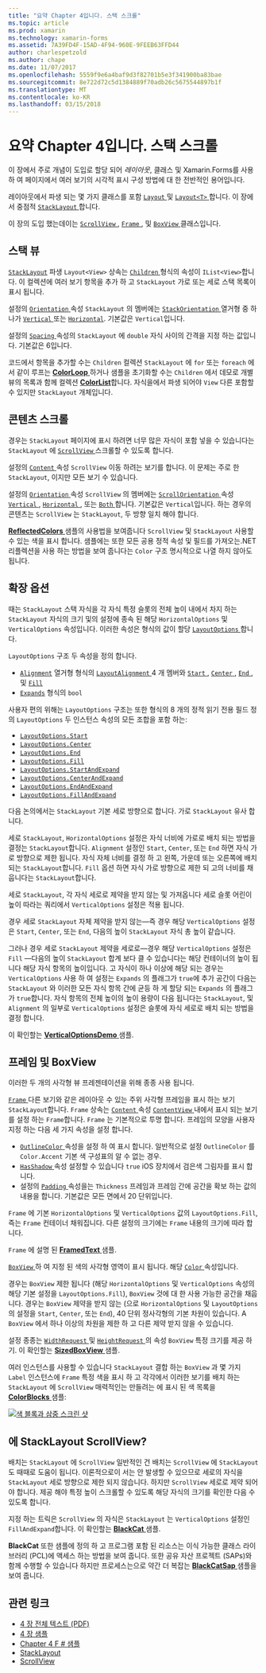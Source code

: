 ```yaml
---
title: "요약 Chapter 4입니다. 스택 스크롤"
ms.topic: article
ms.prod: xamarin
ms.technology: xamarin-forms
ms.assetid: 7A39FD4F-15AD-4F94-960E-9FEEB63FFD44
author: charlespetzold
ms.author: chape
ms.date: 11/07/2017
ms.openlocfilehash: 5559f9e6a4baf9d3f82701b5e3f341900ba83bae
ms.sourcegitcommit: 8e722d72c5d1384889f70adb26c5675544897b1f
ms.translationtype: MT
ms.contentlocale: ko-KR
ms.lasthandoff: 03/15/2018
---
```

# <a name="summary-of-chapter-4-scrolling-the-stack"></a>요약 Chapter 4입니다. 스택 스크롤

이 장에서 주로 개념이 도입로 할당 되어 *레이아웃*, 클래스 및 Xamarin.Forms를 사용 하 여 페이지에서 여러 보기의 시각적 표시 구성 방법에 대 한 전반적인 용어입니다.

레이아웃에서 파생 되는 몇 가지 클래스를 포함 [ `Layout` ](https://developer.xamarin.com/api/type/Xamarin.Forms.Layout/) 및 [ `Layout<T>` ](https://developer.xamarin.com/api/type/Xamarin.Forms.Layout%3CT%3E/)합니다. 이 장에서 중점적 [ `StackLayout` ](https://developer.xamarin.com/api/type/Xamarin.Forms.StackLayout/)합니다.

이 장의 도입 했는데이는 [ `ScrollView` ](https://developer.xamarin.com/api/type/Xamarin.Forms.ScrollView/), [ `Frame` ](https://developer.xamarin.com/api/type/Xamarin.Forms.Frame/), 및 [ `BoxView` ](https://developer.xamarin.com/api/type/Xamarin.Forms.BoxView/) 클래스입니다.

## <a name="stacks-of-views"></a>스택 뷰

[`StackLayout`](https://developer.xamarin.com/api/type/Xamarin.Forms.StackLayout/) 파생 `Layout<View>` 상속는 [ `Children` ](https://developer.xamarin.com/api/type/Xamarin.Forms.Layout%3CT%3E/) 형식의 속성이 `IList<View>`합니다. 이 컬렉션에 여러 보기 항목을 추가 하 고 `StackLayout` 가로 또는 세로 스택 목록이 표시 됩니다.

설정의 [ `Orientation` ](https://developer.xamarin.com/api/property/Xamarin.Forms.StackLayout.Orientation/) 속성 `StackLayout` 의 멤버에는 [ `StackOrientation` ](https://developer.xamarin.com/api/type/Xamarin.Forms.StackOrientation/) 열거형 중 하나가 [ `Vertical` ](https://developer.xamarin.com/api/field/Xamarin.Forms.StackOrientation.Vertical/) 또는 [ `Horizontal`](https://developer.xamarin.com/api/field/Xamarin.Forms.StackOrientation.Horizontal/). 기본값은 `Vertical`입니다.

설정의 [ `Spacing` ](https://developer.xamarin.com/api/property/Xamarin.Forms.StackLayout.Spacing/) 속성의 `StackLayout` 에 `double` 자식 사이의 간격을 지정 하는 값입니다. 기본값은 6입니다.

코드에서 항목을 추가할 수는 `Children` 컬렉션 `StackLayout` 에 `for` 또는 `foreach` 에서 같이 루프는 [ **ColorLoop** ](https://github.com/xamarin/xamarin-forms-book-samples/tree/master/Chapter04/ColorLoop) 하거나 샘플을 초기화할 수는 `Children` 에서 데모로 개별 뷰의 목록과 함께 컬렉션 [ **ColorList**](https://github.com/xamarin/xamarin-forms-book-samples/tree/master/Chapter04/ColorList)합니다. 자식을에서 파생 되어야 `View` 다른 포함할 수 있지만 `StackLayout` 개체입니다.

## <a name="scrolling-content"></a>콘텐츠 스크롤

경우는 `StackLayout` 페이지에 표시 하려면 너무 많은 자식이 포함 넣을 수 있습니다는 `StackLayout` 에 [ `ScrollView` ](https://developer.xamarin.com/api/type/Xamarin.Forms.ScrollView/) 스크롤할 수 있도록 합니다.

설정의 [ `Content` ](https://developer.xamarin.com/api/property/Xamarin.Forms.ScrollView.Content/) 속성 `ScrollView` 이동 하려는 보기를 합니다. 이 문제는 주로 한 `StackLayout`, 이지만 모든 보기 수 있습니다.

설정의 [ `Orientation` ](https://developer.xamarin.com/api/property/Xamarin.Forms.ScrollView.Orientation/) 속성 `ScrollView` 의 멤버에는 [ `ScrollOrientation` ](https://developer.xamarin.com/api/type/Xamarin.Forms.ScrollOrientation/) 속성 [ `Vertical` ](https://developer.xamarin.com/api/field/Xamarin.Forms.ScrollOrientation.Vertical/), [ `Horizontal` ](https://developer.xamarin.com/api/field/Xamarin.Forms.ScrollOrientation.Horizontal/), 또는 [ `Both` ](https://developer.xamarin.com/api/field/Xamarin.Forms.ScrollOrientation.Both/)합니다. 기본값은 `Vertical`입니다. 하는 경우의 콘텐츠는 `ScrollView` 는 `StackLayout`, 두 방향 일치 해야 합니다.

[ **ReflectedColors** ](https://github.com/xamarin/xamarin-forms-book-samples/tree/master/Chapter04/ReflectedColors) 샘플의 사용법을 보여줍니다 `ScrollView` 및 `StackLayout` 사용할 수 있는 색을 표시 합니다. 샘플에는 또한 모든 공용 정적 속성 및 필드를 가져오는.NET 리플렉션을 사용 하는 방법을 보여 줍니다는 `Color` 구조 명시적으로 나열 하지 않아도 됩니다.

## <a name="the-expands-option"></a>확장 옵션

때는 `StackLayout` 스택 자식을 각 자식 특정 슬롯의 전체 높이 내에서 차지 하는 `StackLayout` 자식의 크기 및의 설정에 종속 된 해당 `HorizontalOptions` 및 `VerticalOptions` 속성입니다. 이러한 속성은 형식의 값이 할당 [ `LayoutOptions` ](http://developer.xamstage.com/api/type/Xamarin.Forms.LayoutOptions/)합니다.

`LayoutOptions` 구조 두 속성을 정의 합니다.

- [`Alignment`](https://developer.xamarin.com/api/property/Xamarin.Forms.LayoutOptions.Alignment/) 열거형 형식의 [ `LayoutAlignment` ](https://developer.xamarin.com/api/type/Xamarin.Forms.LayoutAlignment/) 4 개 멤버와 [ `Start` ](https://developer.xamarin.com/api/field/Xamarin.Forms.LayoutAlignment.Start/), [ `Center` ](https://developer.xamarin.com/api/field/Xamarin.Forms.LayoutAlignment.Center/), [ `End` ](https://developer.xamarin.com/api/field/Xamarin.Forms.LayoutAlignment.End/), 및 [`Fill`](https://developer.xamarin.com/api/field/Xamarin.Forms.LayoutAlignment.Fill/)
- [`Expands`](https://developer.xamarin.com/api/property/Xamarin.Forms.LayoutOptions.Expands/) 형식의 `bool`

사용자 편의 위해는 `LayoutOptions` 구조는 또한 형식의 8 개의 정적 읽기 전용 필드 정의 `LayoutOptions` 두 인스턴스 속성의 모든 조합을 포함 하는:

- [`LayoutOptions.Start`](https://developer.xamarin.com/api/field/Xamarin.Forms.LayoutOptions.Start/)
- [`LayoutOptions.Center`](https://developer.xamarin.com/api/field/Xamarin.Forms.LayoutOptions.Center/)
- [`LayoutOptions.End`](https://developer.xamarin.com/api/field/Xamarin.Forms.LayoutOptions.End/)
- [`LayoutOptions.Fill`](https://developer.xamarin.com/api/field/Xamarin.Forms.LayoutOptions.Fill/)
- [`LayoutOptions.StartAndExpand`](https://developer.xamarin.com/api/field/Xamarin.Forms.LayoutOptions.StartAndExpand/)
- [`LayoutOptions.CenterAndExpand`](https://developer.xamarin.com/api/field/Xamarin.Forms.LayoutOptions.CenterAndExpand/)
- [`LayoutOptions.EndAndExpand`](https://developer.xamarin.com/api/field/Xamarin.Forms.LayoutOptions.EndAndExpand/)
- [`LayoutOptions.FillAndExpand`](https://developer.xamarin.com/api/field/Xamarin.Forms.LayoutOptions.FillAndExpand/)

다음 논의에서는 `StackLayout` 기본 세로 방향으로 합니다. 가로 `StackLayout` 유사 합니다.

세로 `StackLayout`, `HorizontalOptions` 설정은 자식 너비에 가로로 배치 되는 방법을 결정는 `StackLayout`합니다. `Alignment` 설정인 `Start`, `Center`, 또는 `End` 하면 자식 가로 방향으로 제한 됩니다. 자식 자체 너비를 결정 하 고 왼쪽, 가운데 또는 오른쪽에 배치 되는 `StackLayout`합니다. `Fill` 옵션 하면 자식 가로 방향으로 제한 되 고의 너비를 채웁니다는 `StackLayout`합니다.

세로 `StackLayout`, 각 자식 세로로 제약을 받지 않는 및 가져옵니다 세로 슬롯 어린이 높이 따라는 쿼리에서 `VerticalOptions` 설정은 적용 됩니다.

경우 세로 `StackLayout` 자체 제약을 받지 않는&mdash;즉 경우 해당 `VerticalOptions` 설정은 `Start`, `Center`, 또는 `End`, 다음의 높이 `StackLayout` 자식 총 높이 같습니다.

그러나 경우 세로 `StackLayout` 제약을 세로로&mdash;경우 해당 `VerticalOptions` 설정은 `Fill` &mdash;다음의 높이 `StackLayout` 합계 보다 클 수 있습니다는 해당 컨테이너의 높이 됩니다 해당 자식 항목의 높이입니다. 고 자식이 하나 이상에 해당 되는 경우는 `VerticalOptions` 사용 하 여 설정는 `Expands` 의 플래그가 `true`에 추가 공간이 다음는 `StackLayout` 와 이러한 모든 자식 항목 간에 균등 하 게 할당 되는 `Expands` 의 플래그가 `true`합니다. 자식 항목의 전체 높이의 높이 용량이 다음 됩니다는 `StackLayout`, 및 `Alignment` 의 일부로 `VerticalOptions` 설정은 슬롯에 자식 세로로 배치 되는 방법을 결정 합니다.

이 확인할는 [ **VerticalOptionsDemo** ](https://github.com/xamarin/xamarin-forms-book-samples/tree/master/Chapter04/VerticalOptionsDemo) 샘플.

## <a name="frame-and-boxview"></a>프레임 및 BoxView

이러한 두 개의 사각형 뷰 프레젠테이션을 위해 종종 사용 됩니다.

[ `Frame` ](https://developer.xamarin.com/api/type/Xamarin.Forms.Frame/) 다른 보기와 같은 레이아웃 수 있는 주위 사각형 프레임을 표시 하는 보기 `StackLayout`합니다. `Frame` 상속는 [ `Content` ](https://developer.xamarin.com/api/property/Xamarin.Forms.ContentView.Content/) 속성 [ `ContentView` ](https://developer.xamarin.com/api/type/Xamarin.Forms.ContentView/) 내에서 표시 되는 보기를 설정 하는 `Frame`합니다. `Frame` 는 기본적으로 투명 합니다. 프레임의 모양을 사용자 지정 하는 다음 세 가지 속성을 설정 합니다.

- [ `OutlineColor` ](https://developer.xamarin.com/api/property/Xamarin.Forms.Frame.OutlineColor/) 속성을 설정 하 여 표시 합니다. 일반적으로 설정 `OutlineColor` 를 `Color.Accent` 기본 색 구성표의 알 수 없는 경우.
- [ `HasShadow` ](https://developer.xamarin.com/api/property/Xamarin.Forms.Frame.HasShadow/) 속성 설정할 수 있습니다 `true` iOS 장치에서 검은색 그림자를 표시 합니다.
- 설정의 [ `Padding` ](https://developer.xamarin.com/api/property/Xamarin.Forms.Layout.Padding/) 속성을는 `Thickness` 프레임과 프레임 간에 공간을 확보 하는 값의 내용을 합니다. 기본값은 모든 면에서 20 단위입니다.

`Frame` 에 기본 `HorizontalOptions` 및 `VerticalOptions` 값의 `LayoutOptions.Fill`, 즉는 `Frame` 컨테이너 채워집니다. 다른 설정의 크기에는 `Frame` 내용의 크기에 따라 합니다.

`Frame` 에 설명 된 [ **FramedText** ](https://github.com/xamarin/xamarin-forms-book-samples/tree/master/Chapter04/FramedText) 샘플.

[ `BoxView` ](https://developer.xamarin.com/api/type/Xamarin.Forms.BoxView/) 하 여 지정 된 색의 사각형 영역이 표시 됩니다. 해당 [ `Color` ](https://developer.xamarin.com/api/property/Xamarin.Forms.BoxView.Color/) 속성입니다.

경우는 `BoxView` 제한 됩니다 (해당 `HorizontalOptions` 및 `VerticalOptions` 속성의 해당 기본 설정을 `LayoutOptions.Fill`), `BoxView` 것에 대 한 사용 가능한 공간을 채웁니다. 경우는 `BoxView` 제약을 받지 않는 (으로 `HorizontalOptions` 및 `LayoutOptions` 의 설정을 `Start`, `Center`, 또는 `End`), 40 단위 정사각형의 기본 차원이 있습니다. A `BoxView` 에서 하나 이상의 차원을 제한 하 고 다른 제약 받지 않을 수 있습니다.

설정 종종는 [ `WidthRequest` ](https://developer.xamarin.com/api/property/Xamarin.Forms.VisualElement.WidthRequest/) 및 [ `HeightRequest` ](https://developer.xamarin.com/api/property/Xamarin.Forms.VisualElement.HeightRequest/) 의 속성 `BoxView` 특정 크기를 제공 하기. 이 확인할는 [ **SizedBoxView** ](https://github.com/xamarin/xamarin-forms-book-samples/tree/master/Chapter04/SizedBoxView) 샘플.

여러 인스턴스를 사용할 수 있습니다 `StackLayout` 결합 하는 `BoxView` 과 몇 가지 `Label` 인스턴스에 `Frame` 특정 색을 표시 하 고 각각에서 이러한 보기를 배치 하는 `StackLayout` 에 `ScrollView` 매력적인는 만들려는 에 표시 된 색 목록을 [ **ColorBlocks** ](https://github.com/xamarin/xamarin-forms-book-samples/tree/master/Chapter04/ColorBlocks) 샘플:

[![색 블록과 삼중 스크린 샷](images/ch04fg11-small.png "색 목록")](images/ch04fg11-large.png#lightbox "색 목록")

## <a name="a-scrollview-in-a-stacklayout"></a>에 StackLayout ScrollView?

배치는 `StackLayout` 에 `ScrollView` 일반적인 건 배치는 `ScrollView` 에 `StackLayout` 도 때때로 도움이 됩니다. 이론적으로이 서는 안 발생할 수 있으므로 세로의 자식을 `StackLayout` 세로 방향으로 제한 되지 않습니다. 하지만 `ScrollView` 세로로 제약 되어야 합니다. 제공 해야 특정 높이 스크롤할 수 있도록 해당 자식의 크기를 확인한 다음 수 있도록 합니다.

지정 하는 트릭은 `ScrollView` 의 자식은 `StackLayout` 는 `VerticalOptions` 설정인 `FillAndExpand`합니다. 이 확인할는 [ **BlackCat** ](https://github.com/xamarin/xamarin-forms-book-samples/tree/master/Chapter04/BlackCat) 샘플.

**BlackCat** 또한 샘플에 정의 하 고 프로그램 포함 된 리소스는 이식 가능한 클래스 라이브러리 (PCL)에 액세스 하는 방법을 보여 줍니다. 또한 공유 자산 프로젝트 (SAPs)와 함께 수행할 수 있습니다 하지만 프로세스는으로 약간 더 복잡는 [ **BlackCatSap** ](https://github.com/xamarin/xamarin-forms-book-samples/tree/master/Chapter04/BlackCatSap) 샘플을 보여 줍니다.



## <a name="related-links"></a>관련 링크

- [4 장 전체 텍스트 (PDF)](https://download.xamarin.com/developer/xamarin-forms-book/XamarinFormsBook-Ch04-Apr2016.pdf)
- [4 장 샘플](https://github.com/xamarin/xamarin-forms-book-samples/tree/master/Chapter04)
- [Chapter 4 F # 샘플](https://github.com/xamarin/xamarin-forms-book-samples/tree/master/Chapter04/FS)
- [StackLayout](~/xamarin-forms/user-interface/layouts/stack-layout.md)
- [ScrollView](~/xamarin-forms/user-interface/layouts/scroll-view.md)
